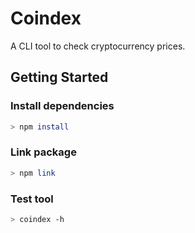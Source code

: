 # Coindex

A CLI tool to check cryptocurrency prices.

## Getting Started

### Install dependencies

```bash
> npm install
```

### Link package

```bash
> npm link
```

### Test tool

```bash
> coindex -h
```
